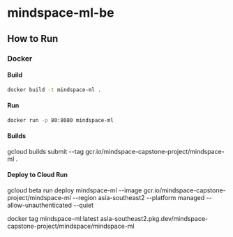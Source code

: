# mindspace-ml-be

## How to Run

### Docker

#### Build

```bash
docker build -t mindspace-ml .
```

#### Run

```bash
docker run -p 80:8080 mindspace-ml
```

#### Builds

gcloud builds submit --tag gcr.io/mindspace-capstone-project/mindspace-ml .

#### Deploy to Cloud Run

gcloud beta run deploy mindspace-ml --image gcr.io/mindspace-capstone-project/mindspace-ml --region asia-southeast2 --platform managed --allow-unauthenticated --quiet

docker tag mindspace-ml:latest asia-southeast2.pkg.dev/mindspace-capstone-project/mindspace/mindspace-ml
